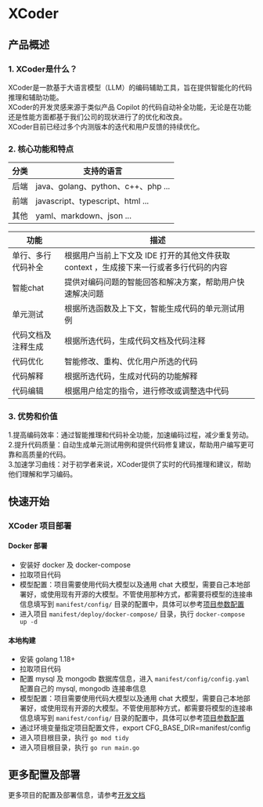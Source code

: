 # XCoder
## 产品概述
### 1. XCoder是什么？
XCoder是一款基于大语言模型（LLM）的编码辅助工具，旨在提供智能化的代码推理和辅助功能。   
XCoder的开发灵感来源于类似产品 Copilot 的代码自动补全功能，无论是在功能还是性能方面都基于我们公司的现状进行了的优化和改良。   
XCoder目前已经过多个内测版本的迭代和用户反馈的持续优化。
### 2. 核心功能和特点
| 分类 | 支持的语言                          |
|----|--------------------------------|
| 后端 | java、golang、python、c++、php ... |
| 前端 | javascript、typescript、html ... |
| 其他 | yaml、markdown、json ...         |

| 功能        | 描述                                                 |
|-----------|----------------------------------------------------|
| 单行、多行代码补全 | 根据用户当前上下文及 IDE 打开的其他文件获取 context ，生成接下来一行或者多行代码的内容 |
| 智能chat    | 提供对编码问题的智能回答和解决方案，帮助用户快速解决问题                       |
| 单元测试      | 根据所选函数及上下文，智能生成代码的单元测试用例                           |
| 代码文档及注释生成 | 根据所选代码，生成代码文档及代码注释                                 |
| 代码优化      | 智能修改、重构、优化用户所选的代码                                  |
| 代码解释      | 根据所选代码，生成对代码的功能解释                                  |
| 代码编辑      | 根据用户给定的指令，进行修改或调整选中代码                              |

### 3. 优势和价值
1.提高编码效率：通过智能推理和代码补全功能，加速编码过程，减少重复劳动。    
2.提升代码质量：自动生成单元测试用例和提供代码修复建议，帮助用户编写更可靠和高质量的代码。    
3.加速学习曲线：对于初学者来说，XCoder提供了实时的代码推理和建议，帮助他们理解和学习编码。    

## 快速开始

### XCoder 项目部署
#### Docker 部署
* 安装好 docker 及 docker-compose 
* 拉取项目代码
* 模型配置：项目需要使用代码大模型以及通用 chat 大模型，需要自己本地部署好，或使用现有开源的大模型。不管使用那种方式，都需要将模型的连接串信息填写到 `manifest/config/` 目录的配置中，具体可以参考[项目参数配置](./docs/development.md#项目参数配置)
* 进入项目 `manifest/deploy/docker-compose/` 目录，执行 `docker-compose up -d`

#### 本地构建
* 安装 golang 1.18+ 
* 拉取项目代码
* 配置 mysql 及 mongodb 数据库信息，进入 `manifest/config/config.yaml` 配置自己的 mysql, mongodb 连接串信息
* 模型配置：项目需要使用代码大模型以及通用 chat 大模型，需要自己本地部署好，或使用现有开源的大模型。不管使用那种方式，都需要将模型的连接串信息填写到 `manifest/config/` 目录的配置中，具体可以参考[项目参数配置](./docs/development.md#项目参数配置)
* 通过环境变量指定项目配置文件，export CFG_BASE_DIR=manifest/config
* 进入项目根目录，执行 `go mod tidy`
* 进入项目根目录，执行 `go run main.go`

## 更多配置及部署
更多项目的配置及部署信息，请参考[开发文档](./docs/development.md)
